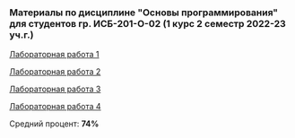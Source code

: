 ### Материалы по дисциплине "Основы программирования" для студентов гр. ИСБ-201-О-02 (1 курс 2 семестр 2022-23 уч.г.)

[Лабораторная работа 1](https://github.com/popova-ap/OmsuMaterials/tree/master/lab_1.pdf)

[Лабораторная работа 2](https://github.com/popova-ap/OmsuMaterials/tree/master/lab_2.pdf)

[Лабораторная работа 3](https://github.com/popova-ap/OmsuMaterials/tree/master/lab_3.pdf)

[Лабораторная работа 4](https://github.com/popova-ap/OmsuMaterials/tree/master/lab_4.pdf)

Средний процент: **74%** 

